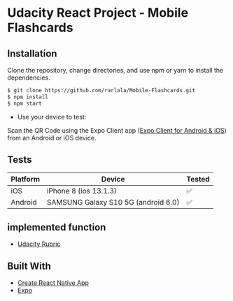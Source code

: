 # Udacity React Project - Mobile Flashcards



## Installation

Clone the repository, change directories, and use npm or yarn to install the dependencies.

```bash
$ git clone https://github.com/rarlala/Mobile-Flashcards.git
$ npm install
$ npm start
```

- Use your device to test:

Scan the QR Code using the Expo Client app ([Expo Client for Android & iOS](https://expo.io/tools#client)) from an Android or iOS device.



## Tests

| Platform | Device                              | Tested |
| -------- | ----------------------------------- | ------ |
| iOS      | iPhone 8 (ios 13.1.3)               | ✅      |
| Android  | SAMSUNG Galaxy S10 5G (android 6.0) | ✅      |





## implemented function

- [Udacity Rubric](https://review.udacity.com/#!/rubrics/1021/view)





## Built With

- [Create React Native App](https://github.com/react-community/create-react-native-app)
- [Expo](https://github.com/expo/expo)
